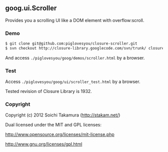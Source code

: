 ## goog.ui.Scroller
Provides you a scrolling UI like a DOM element with overflow:scroll.



### Demo
```bash
$ git clone git@github.com:piglovesyou/closure-scroller.git
$ svn checkout http://closure-library.googlecode.com/svn/trunk/ closure-library-read-only
```

And access ```./piglovesyou/goog/demos/scroller.html``` by a browser.



### Test
Access ```./piglovesyou/goog/ui/scroller_test.html``` by a browser.

Tested revision of Closure Library is 1932.



### Copyright
Copyright (c) 2012 Soichi Takamura (http://stakam.net/)

Dual licensed under the MIT and GPL licenses:

http://www.opensource.org/licenses/mit-license.php

http://www.gnu.org/licenses/gpl.html
 
